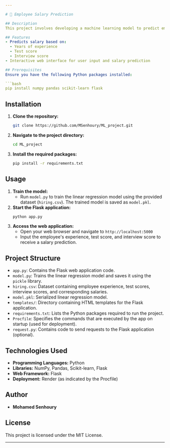 ```yaml
---

# 💼 Employee Salary Prediction

## Description
This project involves developing a machine learning model to predict employee salaries based on their experience, test scores, and interview scores. The model is trained using **linear regression** and is deployed via a **Flask** web application, allowing users to input employee data and receive salary predictions.

## Features
- Predicts salary based on:
  - Years of experience
  - Test score
  - Interview score
- Interactive web interface for user input and salary prediction

## Prerequisites
Ensure you have the following Python packages installed:

```bash
pip install numpy pandas scikit-learn flask
```

## Installation
1. **Clone the repository:**
   ```bash
   git clone https://github.com/MSenhoury/ML_project.git
   ```
2. **Navigate to the project directory:**
   ```bash
   cd ML_project
   ```
3. **Install the required packages:**
   ```bash
   pip install -r requirements.txt
   ```

## Usage
1. **Train the model:**
   - Run `model.py` to train the linear regression model using the provided dataset (`hiring.csv`). The trained model is saved as `model.pkl`.
2. **Start the Flask application:**
   ```bash
   python app.py
   ```
3. **Access the web application:**
   - Open your web browser and navigate to `http://localhost:5000`
   - Input the employee's experience, test score, and interview score to receive a salary prediction.

## Project Structure
- `app.py`: Contains the Flask web application code.
- `model.py`: Trains the linear regression model and saves it using the `pickle` library.
- `hiring.csv`: Dataset containing employee experience, test scores, interview scores, and corresponding salaries.
- `model.pkl`: Serialized linear regression model.
- `templates/`: Directory containing HTML templates for the Flask application.
- `requirements.txt`: Lists the Python packages required to run the project.
- `Procfile`: Specifies the commands that are executed by the app on startup (used for deployment).
- `request.py`: Contains code to send requests to the Flask application (optional).

## Technologies Used
- **Programming Languages:** Python
- **Libraries:** NumPy, Pandas, Scikit-learn, Flask
- **Web Framework:** Flask
- **Deployment:** Render (as indicated by the Procfile)

## Author
- **Mohamed Senhoury**

## License
This project is licensed under the MIT License.

---
```

